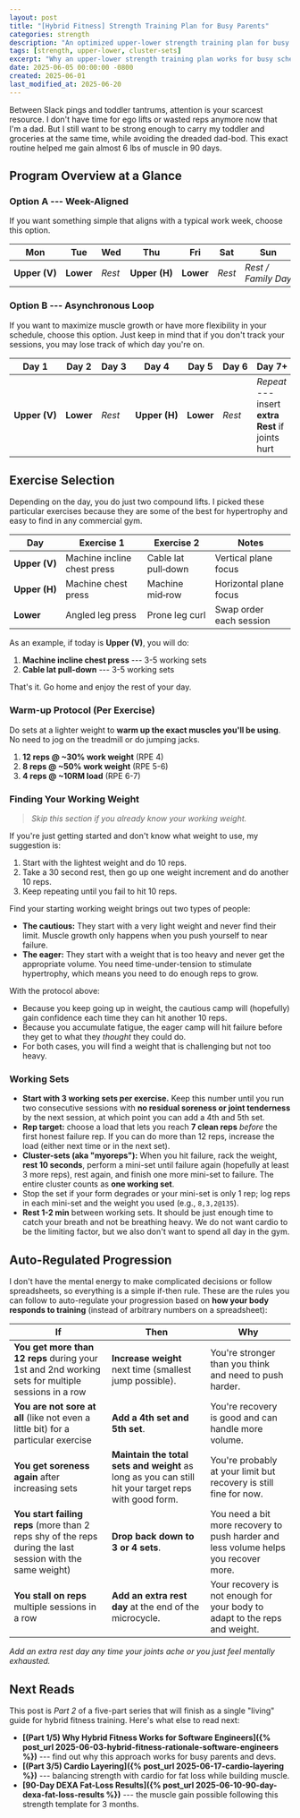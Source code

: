 ```yaml
---
layout: post
title: "[Hybrid Fitness] Strength Training Plan for Busy Parents"
categories: strength
description: "An optimized upper-lower strength training plan for busy schedules."
tags: [strength, upper-lower, cluster-sets]
excerpt: "Why an upper-lower strength training plan works for busy schedules but still effective for muscle growth."
date: 2025-06-05 00:00:00 -0800
created: 2025-06-01
last_modified_at: 2025-06-20
---
```


Between Slack pings and toddler tantrums, attention is your scarcest resource. I don't have time for ego lifts or wasted reps anymore now that I'm a dad. But I still want to be strong enough to carry my toddler and groceries at the same time, while avoiding the dreaded dad-bod. This exact routine helped me gain almost 6 lbs of muscle in 90 days.

## Program Overview at a Glance

### Option A --- Week-Aligned

If you want something simple that aligns with a typical work week, choose this option.

| Mon | Tue | Wed | Thu | Fri | Sat | Sun |
| --- | --- | --- | --- | --- | --- | --- |
| **Upper (V)** | **Lower** | *Rest* | **Upper (H)** | **Lower** | *Rest* | *Rest / Family Day* |

### Option B --- Asynchronous Loop

If you want to maximize muscle growth or have more flexibility in your schedule, choose this option. Just keep in mind that if you don't track your sessions, you may lose track of which day you're on.

| Day 1 | Day 2 | Day 3 | Day 4 | Day 5 | Day 6 | Day 7+ |
| --- | --- | --- | --- | --- | --- | --- |
| **Upper (V)** | **Lower** | *Rest* | **Upper (H)** | **Lower** | *Rest* | *Repeat* --- insert **extra Rest** if joints hurt |

## Exercise Selection

Depending on the day, you do just two compound lifts. I picked these particular exercises because they are some of the best for hypertrophy and easy to find in any commercial gym.

| Day           | Exercise 1                   | Exercise 2           | Notes                   |
| ------------- | ---------------------------- | -------------------- | ----------------------- |
| **Upper (V)** | Machine incline chest press  | Cable lat pull‑down  | Vertical plane focus    |
| **Upper (H)** | Machine chest press          | Machine mid‑row      | Horizontal plane focus  |
| **Lower**     | Angled leg press             | Prone leg curl       | Swap order each session |

As an example, if today is **Upper (V)**, you will do:
1. **Machine incline chest press** --- 3-5 working sets
2. **Cable lat pull-down** --- 3-5 working sets

That's it. Go home and enjoy the rest of your day.

### Warm-up Protocol (Per Exercise)

Do sets at a lighter weight to **warm up the exact muscles you'll be using**. No need to jog on the treadmill or do jumping jacks.

1. **12 reps @ ~30% work weight** (RPE 4)
2. **8 reps @ ~50% work weight** (RPE 5-6)
3. **4 reps @ ~10RM load** (RPE 6-7)

### Finding Your Working Weight

> _Skip this section if you already know your working weight._

If you're just getting started and don't know what weight to use, my suggestion is:
1. Start with the lightest weight and do 10 reps.
2. Take a 30 second rest, then go up one weight increment and do another 10 reps.
3. Keep repeating until you fail to hit 10 reps.

Find your starting working weight brings out two types of people:
- **The cautious:** They start with a very light weight and never find their limit. Muscle growth only happens when you push yourself to near failure.
- **The eager:** They start with a weight that is too heavy and never get the appropriate volume. You need time-under-tension to stimulate hypertrophy, which means you need to do enough reps to grow.

With the protocol above:
- Because you keep going up in weight, the cautious camp will (hopefully) gain confidence each time they can hit another 10 reps.
- Because you accumulate fatigue, the eager camp will hit failure before they get to what they _thought_ they could do.
- For both cases, you will find a weight that is challenging but not too heavy.

### Working Sets

* **Start with 3 working sets per exercise.** Keep this number until you run two consecutive sessions with **no residual soreness or joint tenderness** by the next session, at which point you can add a 4th and 5th set.
* **Rep target:** choose a load that lets you reach **7 clean reps** *before* the first honest failure rep. If you can do more than 12 reps, increase the load (either next time or in the next set).
* **Cluster-sets (aka "myoreps"):** When you hit failure, rack the weight, **rest 10 seconds**, perform a mini-set until failure again (hopefully at least 3 more reps), rest again, and finish one more mini-set to failure. The entire cluster counts as **one working set**.
* Stop the set if your form degrades or your mini-set is only 1 rep; log reps in each mini-set and the weight you used (e.g., `8,3,2@135`).
* **Rest 1-2 min** between working sets. It should be just enough time to catch your breath and not be breathing heavy. We do not want cardio to be the limiting factor, but we also don't want to spend all day in the gym.

## Auto-Regulated Progression

I don't have the mental energy to make complicated decisions or follow spreadsheets, so everything is a simple if-then rule. These are the rules you can follow to auto-regulate your progression based on **how your body responds to training** (instead of arbitrary numbers on a spreadsheet):

| **If** | **Then** | **Why** |
| --- | --- | --- |
| **You get more than 12 reps** during your 1st and 2nd working sets for multiple sessions in a row | **Increase weight** next time (smallest jump possible). | You're stronger than you think and need to push harder. |
| **You are not sore at all** (like not even a little bit) for a particular exercise | **Add a 4th set and 5th set**. | You're recovery is good and can handle more volume. |
| **You get soreness again** after increasing sets | **Maintain the total sets and weight** as long as you can still hit your target reps with good form. | You're probably at your limit but recovery is still fine for now. |
| **You start failing reps** (more than 2 reps shy of the reps during the last session with the same weight) | **Drop back down to 3 or 4 sets**. | You need a bit more recovery to push harder and less volume helps you recover more. |
| **You stall on reps** multiple sessions in a row | **Add an extra rest day** at the end of the microcycle. | Your recovery is not enough for your body to adapt to the reps and weight. |

_Add an extra rest day any time your joints ache or you just feel mentally exhausted._

## Next Reads

This post is *Part 2* of a five-part series that will finish as a single "living" guide for hybrid fitness training. Here's what else to read next:

* **[(Part 1/5) Why Hybrid Fitness Works for Software Engineers]({% post_url 2025-06-03-hybrid-fitness-rationale-software-engineers %})** --- find out why this approach works for busy parents and devs.
* **[(Part 3/5) Cardio Layering]({% post_url 2025-06-17-cardio-layering %})** --- balancing strength with cardio for fat loss while building muscle.
* **[90-Day DEXA Fat-Loss Results]({% post_url 2025-06-10-90-day-dexa-fat-loss-results %})** --- the muscle gain possible following this strength template for 3 months.
